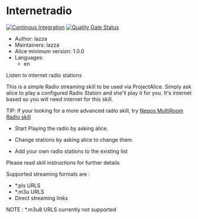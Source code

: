 # Internetradio

[![Continous Integration](https://gitlab.com/project-alice-assistant/skills/skill_Internetradio/badges/master/pipeline.svg)](https://gitlab.com/project-alice-assistant/skills/skill_Internetradio/pipelines/latest) [![Quality Gate Status](https://sonarcloud.io/api/project_badges/measure?project=project-alice-assistant_skill_Internetradio&metric=alert_status)](https://sonarcloud.io/dashboard?id=project-alice-assistant_skill_Internetradio)

- Author: lazza
- Maintainers: lazza
- Alice minimum version: 1.0.0
- Languages:
	- en

Listen to internet radio stations

This is a simple Radio streaming skill to be used via ProjectAlice. Simply ask alice to play a 
configured Radio Station and she'll play it for you. It's internet based so you will need 
internet for this skill. 


TIP: If your looking for a more advanced radio skill, try [Nepos MultiRoom Radio skill](https://github.com/poulsp/skill_MultiRoomRadioManager/blob/master/instructions/en.md)


- Start Playing the radio by asking alice.

- Change stations by asking alice to change them.

- Add your own radio stations to the existing list

Please read skill instructions for further details

Supported streaming formats are :
- *.pls URLS
- *.m3u URLS
- Direct streaming links

NOTE :  *.m3u8 URLS currently not supported

